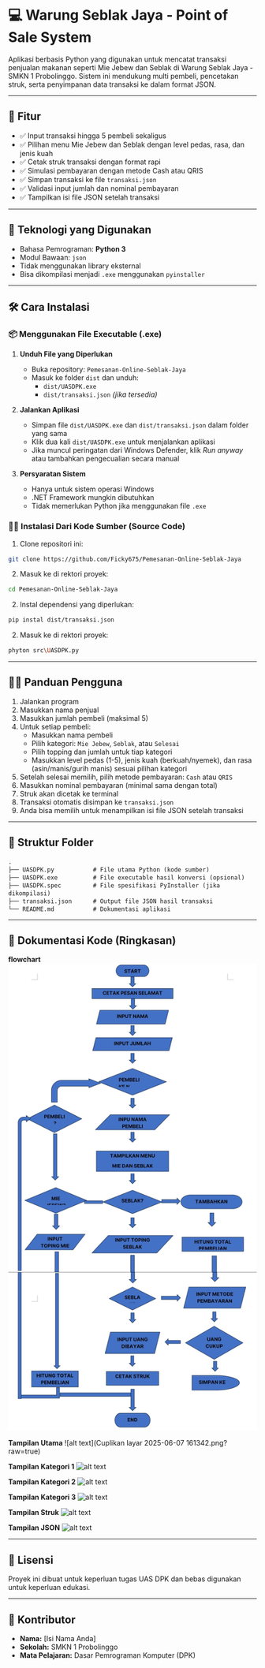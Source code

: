 # 💻 Warung Seblak Jaya - Point of Sale System

Aplikasi berbasis Python yang digunakan untuk mencatat transaksi penjualan makanan seperti Mie Jebew dan Seblak di Warung Seblak Jaya - SMKN 1 Probolinggo. Sistem ini mendukung multi pembeli, pencetakan struk, serta penyimpanan data transaksi ke dalam format JSON.

---

## 📌 Fitur

- ✅ Input transaksi hingga 5 pembeli sekaligus
- ✅ Pilihan menu Mie Jebew dan Seblak dengan level pedas, rasa, dan jenis kuah
- ✅ Cetak struk transaksi dengan format rapi
- ✅ Simulasi pembayaran dengan metode Cash atau QRIS
- ✅ Simpan transaksi ke file `transaksi.json`
- ✅ Validasi input jumlah dan nominal pembayaran
- ✅ Tampilkan isi file JSON setelah transaksi

---

## 🧰 Teknologi yang Digunakan

- Bahasa Pemrograman: **Python 3**
- Modul Bawaan: `json`
- Tidak menggunakan library eksternal
- Bisa dikompilasi menjadi `.exe` menggunakan `pyinstaller`

---

## 🛠️ Cara Instalasi

### 📦 Menggunakan File Executable (.exe)

1. **Unduh File yang Diperlukan**
   - Buka repository: `Pemesanan-Online-Seblak-Jaya`
   - Masuk ke folder `dist` dan unduh:
     - `dist/UASDPK.exe`
     - `dist/transaksi.json` *(jika tersedia)*

2. **Jalankan Aplikasi**
   - Simpan file `dist/UASDPK.exe` dan `dist/transaksi.json` dalam folder yang sama
   - Klik dua kali `dist/UASDPK.exe` untuk menjalankan aplikasi
   - Jika muncul peringatan dari Windows Defender, klik *Run anyway* atau tambahkan pengecualian secara manual

3. **Persyaratan Sistem**
   - Hanya untuk sistem operasi Windows
   - .NET Framework mungkin dibutuhkan
   - Tidak memerlukan Python jika menggunakan file `.exe`

### 🧑‍💻 Instalasi Dari Kode Sumber (Source Code)

1. Clone repositori ini:
```bash
git clone https://github.com/Ficky675/Pemesanan-Online-Seblak-Jaya
```
2. Masuk ke di rektori proyek:
```bash
cd Pemesanan-Online-Seblak-Jaya
```

2. Instal dependensi yang diperlukan:
```bash
pip instal dist/transaksi.json
```

2. Masuk ke di rektori proyek:
```bash
phyton src\UASDPK.py
```

---

## 👨‍🏫 Panduan Pengguna

1. Jalankan program
2. Masukkan nama penjual
3. Masukkan jumlah pembeli (maksimal 5)
4. Untuk setiap pembeli:
   - Masukkan nama pembeli
   - Pilih kategori: `Mie Jebew`, `Seblak`, atau `Selesai`
   - Pilih topping dan jumlah untuk tiap kategori
   - Masukkan level pedas (1-5), jenis kuah (berkuah/nyemek), dan rasa (asin/manis/gurih manis) sesuai pilihan kategori
5. Setelah selesai memilih, pilih metode pembayaran: `Cash` atau `QRIS`
6. Masukkan nominal pembayaran (minimal sama dengan total)
7. Struk akan dicetak ke terminal
8. Transaksi otomatis disimpan ke `transaksi.json`
9. Anda bisa memilih untuk menampilkan isi file JSON setelah transaksi

---

## 📁 Struktur Folder

```plaintext
.
├── UASDPK.py           # File utama Python (kode sumber)
├── UASDPK.exe          # File executable hasil konversi (opsional)
├── UASDPK.spec         # File spesifikasi PyInstaller (jika dikompilasi)
├── transaksi.json      # Output file JSON hasil transaksi
└── README.md           # Dokumentasi aplikasi
```

---

## 📄 Dokumentasi Kode (Ringkasan)

**flowchart**
![alt text](IMG_20250607_124716.jpg?raw=true)

**Tampilan Utama**
![alt text](Cuplikan layar 2025-06-07 161342.png?raw=true)

**Tampilan Kategori 1**
![alt text](?raw=true)

**Tampilan Kategori 2**
![alt text](?raw=true)

**Tampilan Kategori 3**
![alt text](?raw=true)

**Tampilan Struk**
![alt text](?raw=true)

**Tampilan JSON**
![alt text](?raw=true)

---

## 📝 Lisensi

Proyek ini dibuat untuk keperluan tugas UAS DPK dan bebas digunakan untuk keperluan edukasi.

---

## 🙌 Kontributor

- **Nama:** [Isi Nama Anda]
- **Sekolah:** SMKN 1 Probolinggo
- **Mata Pelajaran:** Dasar Pemrograman Komputer (DPK)
